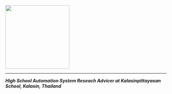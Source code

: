 <img src="https://kalasinpit.ac.th/wp-content/uploads/2019/12/kps.png" width = 200px;>
<hr>

***High School Automation System Reseach Advicer at Kalasinpittayasan School, Kalasin, Thailand***

